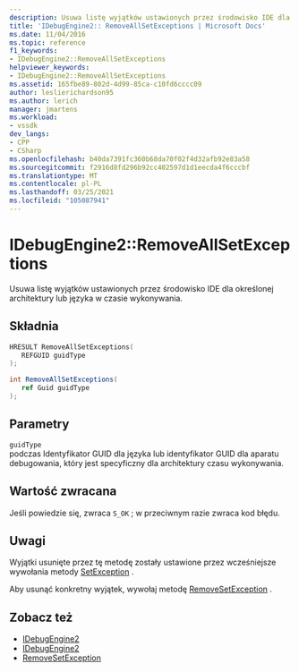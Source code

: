 ```yaml
---
description: Usuwa listę wyjątków ustawionych przez środowisko IDE dla określonej architektury lub języka w czasie wykonywania.
title: 'IDebugEngine2:: RemoveAllSetExceptions | Microsoft Docs'
ms.date: 11/04/2016
ms.topic: reference
f1_keywords:
- IDebugEngine2::RemoveAllSetExceptions
helpviewer_keywords:
- IDebugEngine2::RemoveAllSetExceptions
ms.assetid: 165fbe89-802d-4d99-85ca-c10fd6cccc09
author: leslierichardson95
ms.author: lerich
manager: jmartens
ms.workload:
- vssdk
dev_langs:
- CPP
- CSharp
ms.openlocfilehash: b40da7391fc360b68da70f02f4d32afb92e83a58
ms.sourcegitcommit: f2916d8fd296b92cc402597d1d1eecda4f6cccbf
ms.translationtype: MT
ms.contentlocale: pl-PL
ms.lasthandoff: 03/25/2021
ms.locfileid: "105087941"
---
```

# <a name="idebugengine2removeallsetexceptions"></a>IDebugEngine2::RemoveAllSetExceptions
Usuwa listę wyjątków ustawionych przez środowisko IDE dla określonej architektury lub języka w czasie wykonywania.

## <a name="syntax"></a>Składnia

```cpp
HRESULT RemoveAllSetExceptions( 
   REFGUID guidType
);
```

```csharp
int RemoveAllSetExceptions( 
   ref Guid guidType
);
```

## <a name="parameters"></a>Parametry
`guidType`\
podczas Identyfikator GUID dla języka lub identyfikator GUID dla aparatu debugowania, który jest specyficzny dla architektury czasu wykonywania.

## <a name="return-value"></a>Wartość zwracana
 Jeśli powiedzie się, zwraca `S_OK` ; w przeciwnym razie zwraca kod błędu.

## <a name="remarks"></a>Uwagi
 Wyjątki usunięte przez tę metodę zostały ustawione przez wcześniejsze wywołania metody [SetException](../../../extensibility/debugger/reference/idebugengine2-setexception.md) .

 Aby usunąć konkretny wyjątek, wywołaj metodę [RemoveSetException](../../../extensibility/debugger/reference/idebugengine2-removesetexception.md) .

## <a name="see-also"></a>Zobacz też
- [IDebugEngine2](../../../extensibility/debugger/reference/idebugengine2.md)
- [IDebugEngine2](../../../extensibility/debugger/reference/idebugengine2.md)
- [RemoveSetException](../../../extensibility/debugger/reference/idebugengine2-removesetexception.md)
